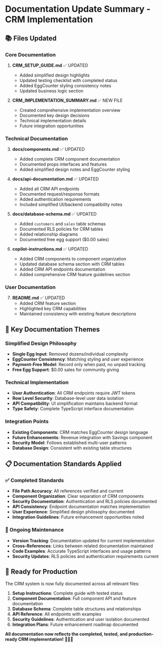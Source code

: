 # Documentation Update Summary - CRM Implementation

## 📚 Files Updated

### Core Documentation
1. **CRM_SETUP_GUIDE.md** ✅ UPDATED
   - Added simplified design highlights 
   - Updated testing checklist with completed status
   - Added EggCounter styling consistency notes
   - Updated business logic section

2. **CRM_IMPLEMENTATION_SUMMARY.md** ✅ NEW FILE
   - Created comprehensive implementation overview
   - Documented key design decisions
   - Technical implementation details
   - Future integration opportunities

### Technical Documentation
3. **docs/components.md** ✅ UPDATED
   - Added complete CRM component documentation
   - Documented props interfaces and features
   - Added simplified design notes and EggCounter styling

4. **docs/api-documentation.md** ✅ UPDATED
   - Added all CRM API endpoints
   - Documented request/response formats
   - Added authentication requirements
   - Included simplified UI/backend compatibility notes

5. **docs/database-schema.md** ✅ UPDATED
   - Added `customers` and `sales` table schemas
   - Documented RLS policies for CRM tables
   - Added relationship diagrams
   - Documented free egg support ($0.00 sales)

6. **copilot-instructions.md** ✅ UPDATED
   - Added CRM components to component organization
   - Updated database schema section with CRM tables
   - Added CRM API endpoints documentation
   - Added comprehensive CRM feature guidelines section

### User Documentation
7. **README.md** ✅ UPDATED
   - Added CRM feature section
   - Highlighted key CRM capabilities
   - Maintained consistency with existing feature descriptions

## 🎯 Key Documentation Themes

### Simplified Design Philosophy
- **Single Egg Input**: Removed dozens/individual complexity
- **EggCounter Consistency**: Matching styling and user experience
- **Payment-Free Model**: Record only when paid, no unpaid tracking
- **Free Egg Support**: $0.00 sales for community giving

### Technical Implementation
- **User Authentication**: All CRM endpoints require JWT tokens
- **Row Level Security**: Database-level user data isolation
- **API Compatibility**: UI simplification maintains backend format
- **Type Safety**: Complete TypeScript interface documentation

### Integration Points
- **Existing Components**: CRM matches EggCounter design language
- **Future Enhancements**: Revenue integration with Savings component
- **Security Model**: Follows established multi-user patterns
- **Database Design**: Consistent with existing table structures

## 📋 Documentation Standards Applied

### ✅ Completed Standards
- **File Path Accuracy**: All references verified and current
- **Component Organization**: Clear separation of CRM components
- **Security Documentation**: Authentication and RLS policies documented
- **API Consistency**: Endpoint documentation matches implementation
- **User Experience**: Simplified design philosophy documented
- **Integration Guidelines**: Future enhancement opportunities noted

### 🔄 Ongoing Maintenance
- **Version Tracking**: Documentation updated for current implementation
- **Cross-References**: Links between related documentation maintained
- **Code Examples**: Accurate TypeScript interfaces and usage patterns
- **Security Updates**: RLS policies and authentication requirements current

## 🚀 Ready for Production

The CRM system is now fully documented across all relevant files:

1. **Setup Instructions**: Complete guide with tested status
2. **Component Documentation**: Full component API and feature documentation
3. **Database Schema**: Complete table structures and relationships
4. **API Reference**: All endpoints with examples
5. **Security Guidelines**: Authentication and user isolation documented
6. **Integration Plans**: Future enhancement roadmap documented

**All documentation now reflects the completed, tested, and production-ready CRM implementation!** 🐔💼✨
